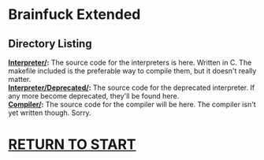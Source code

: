 # Brainfuck Extended

## Directory Listing
**[Interpreter/](Interpreter/):** The source code for the interpreters is here. Written in C. The makefile included is the preferable way to compile them, but it doesn't really matter.<br>
**[Interpreter/Deprecated/](Interpreter/Deprecated):** The source code for the deprecated interpreter. If any more become deprecated, they'll be found here. <br>
**[Compiler/](Compiler/):** The source code for the compiler will be here. The compiler isn't yet written though. Sorry.<br>

# [RETURN TO START](../)
